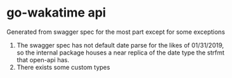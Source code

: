 # go-wakatime api

Generated from swagger spec for the most part except for some exceptions
1. The swagger spec has not default date parse for the likes of 01/31/2019, so the internal package houses a near replica
of the date type the strfmt that open-api has.
2. There exists some custom types
